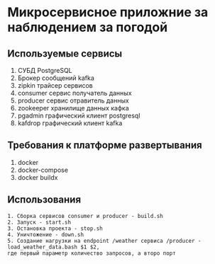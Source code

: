 # Микросервисное приложние за наблюдением за погодой

## Используемые сервисы
   1. СУБД PostgreSQL
   2. Брокер сообщений kafka
   3. zipkin трайсер сервисов
   4. consumer сервис получатель данных
   5. producer сервис отравитель данных
   6. zookeeper хранилище данных кафка
   7. pgadmin графический клиент postgresql
   8. kafdrop  графический клиент kafka

## Требования к платформе развертывания
   1. docker
   2. docker-compose
   3. docker buildx
## Использования
    1. Сборка сервисов consumer и producer - build.sh
    2. Запуск - start.sh
    3. Остановка проекта - stop.sh
    4. Уничтожение - down.sh
    5. Создание нагрузки на endpoint /weather сервиса /producer - load_weather_data.bash $1 $2, 
    где первый параметр количество запросов, а второ порт